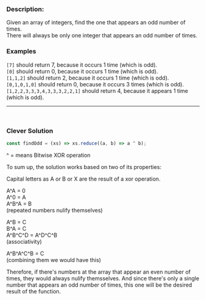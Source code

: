 ### Description:

Given an array of integers, find the one that appears an odd number of times.<br>
There will always be only one integer that appears an odd number of times.

### Examples

`[7]` should return 7, because it occurs 1 time (which is odd).<br>
`[0]` should return 0, because it occurs 1 time (which is odd).<br>
`[1,1,2]` should return 2, because it occurs 1 time (which is odd).<br>
`[0,1,0,1,0]` should return 0, because it occurs 3 times (which is odd).<br>
`[1,2,2,3,3,3,4,3,3,3,2,2,1]` should return 4, because it appears 1 time (which is odd).

---

<br>

### Clever Solution

```js
const findOdd = (xs) => xs.reduce((a, b) => a ^ b);
```

^ = means Bitwise XOR operation<br>

To sum up, the solution works based on two of its properties:

Capital letters as A or B or X are the result of a xor operation.<br>

A^A = 0<br>
A^0 = A<br>
A^B^A = B<br>
(repeated numbers nulify themselves)

A^B = C<br>
B^A = C<br>
A^B^C^D = A^D^C^B<br>
(associativity)

A^B^A^C^B = C<br>
(combining them we would have this)

Therefore, if there's numbers at the array that appear an even number of times, they would always nulify themsselves. And since there's only a single number that appears an odd number of times, this one will be the desired result of the function.
